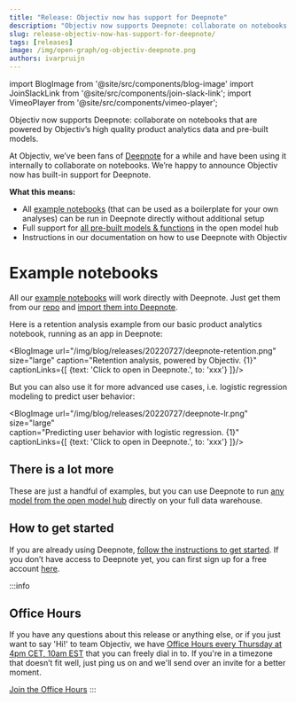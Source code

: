 ```yaml
---
title: "Release: Objectiv now has support for Deepnote"
description: "Objectiv now supports Deepnote: collaborate on notebooks that are powered by Objectiv’s high quality product analytics data and pre-built models."
slug: release-objectiv-now-has-support-for-deepnote/
tags: [releases]
image: /img/open-graph/og-objectiv-deepnote.png
authors: ivarpruijn
---
```


<head>
  <meta property="og:title" content="Release: Objectiv now has support for Deepnote" />
</head>

import BlogImage from '@site/src/components/blog-image'
import JoinSlackLink from '@site/src/components/join-slack-link';
import VimeoPlayer from '@site/src/components/vimeo-player';

[office-hours]: https://calendly.com/objectiv_io/objectiv-office-hours

<intro>

Objectiv now supports Deepnote: collaborate on notebooks that are powered by Objectiv’s high quality product analytics data and pre-built models. 

</intro>

<!--truncate-->

At Objectiv, we’ve been fans of [Deepnote](https://deepnote.com/) for a while and have been using it internally to collaborate on notebooks. We’re happy to announce Objectiv now has built-in support for Deepnote.

**What this means:**
* All [example notebooks](https://objectiv.io/docs/modeling/example-notebooks/) (that can be used as a boilerplate for your own analyses) can be run in Deepnote directly without additional setup
* Full support for [all pre-built models & functions](https://objectiv.io/docs/modeling/open-model-hub/) in the open model hub
* Instructions in our documentation on how to use Deepnote with Objectiv


# Example notebooks
All our [example notebooks](https://objectiv.io/docs/modeling/example-notebooks/) will work directly with Deepnote. Just get them from our [repo](https://github.com/objectiv/objectiv-analytics) and [import them into Deepnote](https://docs.deepnote.com/importing-and-exporing/importing-data-to-deepnote#:~:text=Uploading%20an%20existing%20notebook%20to,these%20files%20into%20the%20filesystem.).

Here is a retention analysis example from our basic product analytics notebook, running as an app in Deepnote:


<BlogImage url="/img/blog/releases/20220727/deepnote-retention.png" 
  size="large" 
  caption="Retention analysis, powered by Objectiv. {1}"
  captionLinks={[
    {text: 'Click to open in Deepnote.', to: 'xxx'}
  ]}/>

But you can also use it for more advanced use cases, i.e. logistic regression modeling to predict user behavior:

<BlogImage url="/img/blog/releases/20220727/deepnote-lr.png" 
  size="large"  
  caption="Predicting user behavior with logistic regression. {1}"
  captionLinks={[
    {text: 'Click to open in Deepnote.', to: 'xxx'}
     ]}/>

## There is a lot more
These are just a handful of examples, but you can use Deepnote to run [any model from the open model hub](https://objectiv.io/docs/modeling/open-model-hub/models/) directly on your full data warehouse. 

## How to get started
If you are already using Deepnote, [follow the instructions to get started](https://objectiv.io/docs/modeling/get-started-in-your-notebook/#google-colab--hex--deepnote). If you don’t have access to Deepnote yet, you can first sign up for a free account [here](https://deepnote.com/sign-up).

:::info
## Office Hours
If you have any questions about this release or anything else, or if you just want to say 'Hi!' to team 
Objectiv, we have [Office Hours every Thursday at 4pm CET, 10am EST][office-hours] that you 
can freely dial in to. If you're in a timezone that doesn’t fit well, just ping us 
on <JoinSlackLink linkText="Slack" /> and we'll send over an invite for a better moment.

[Join the Office Hours][office-hours]
:::